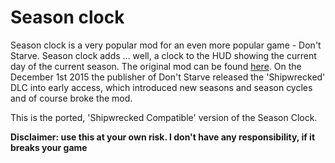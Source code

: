 # Season clock

Season clock is a very popular mod for an even more popular game - Don't Starve. Season clock adds ... well, a clock to the HUD showing the current day of the current season.
The original mod can be found [here](http://forums.kleientertainment.com/topic/39296-mod-season-clock/). On the December 1st 2015 the publisher of Don't Starve released the 
'Shipwrecked' DLC into early access, which introduced new seasons and season cycles and of course broke the mod. 

This is the ported, 'Shipwrecked Compatible' version of the Season Clock.

**Disclaimer: use this at your own risk. I don't have any responsibility, if it breaks your game**